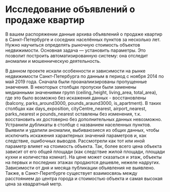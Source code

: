 # Исследование объявлений о продаже квартир

В вашем распоряжении данные архива объявлений о продаже квартир в Санкт-Петербурге и соседних населённых пунктов за несколько лет. Нужно научиться определять рыночную стоимость объектов недвижимости. Основная задача — установить параметры. Это позволит построить автоматизированную систему: она отследит аномалии и мошенническую деятельность.

В данном проекте искали особенности и зависимости на рынке недвижимости Санкт-Петербурга по данным в период с ноября 2014 по май 2019 года.
Сначала были проаналиизированы пропущенные знаечения. В некоторых столбцах пропуски были заменены медианными значениями групп (ceiling_height, living_area, total_area), где это было возможно без искажения данных - восстановлены (balcony, parks_around3000, pounds_araund3000, is_apartment). В таких столбцах как days_exposition, cityCentre_nearest, airport_nearest, parks_nearest и pounds_nearest оставлены без изменения, т.к. восстановить их достоверно без дополнительных данных невозможно.
Устранили дубликаты в столбце с названием населенных пунктов. Выявили и удалили аномалии, выбиваюзиеся из общих данных, чтобы исключить искажения характерных значений параметров и, как следствие, ошибочных выводов.
Рассмотрели как тот или иной параметр влияет на стоимость объекта. Так, более всего цена объекта зависит от его общей площади (как следствие жилой площади, площади кухни и количества комнат). На цене может сказаться и этаж, объекты на первых и последних этажах продаются дешевле, нежеле надругих. Зависимости от дня и месяца публикации объявления не выявлено. Также, в Санкт-Перетбурге существует взаимосвязь между расстоянием до центра города и стоимостью объекта и самая высокая цена за квадратный метр.
